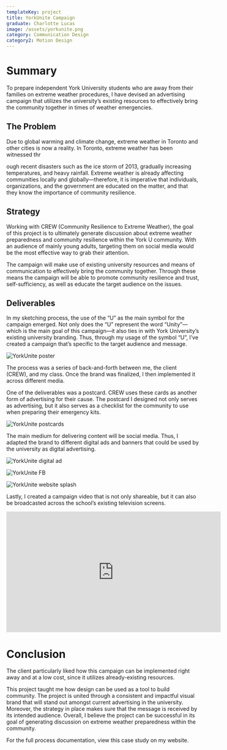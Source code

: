 ```yaml
---
templateKey: project
title: YorkUnite Campaign
graduate: Charlotte Lucas
image: /assets/yorkunite.png
category: Communication Design
category2: Motion Design
---
```

# Summary

To prepare independent York University students who are away from their families on extreme weather procedures, I have devised an advertising campaign that utilizes the university’s existing resources to effectively bring the community together in times of weather emergencies.

## The Problem

Due to global warming and climate change, extreme weather in Toronto and other cities is now a reality. In Toronto, extreme weather has been witnessed thr

ough recent disasters such as the ice storm of 2013, gradually increasing temperatures, and heavy rainfall. Extreme weather is already affecting communities locally and globally—therefore, it is imperative that individuals, organizations, and the government are educated on the matter, and that they know the importance of community resilience.

## Strategy

Working with CREW (Community Resilience to Extreme Weather), the goal of this project is to ultimately generate discussion about extreme weather preparedness and community resilience within the York U community. With an audience of mainly young adults, targeting them on social media would be the most effective way to grab their attention.

The campaign will make use of existing university resources and means of communication to effectively bring the community together. Through these means the campaign will be able to promote community resilience and trust, self-sufficiency, as well as educate the target audience on the issues.

## Deliverables

In my sketching process, the use of the “U” as the main symbol for the campaign emerged. Not only does the “U” represent the word “Unity”—which is the main goal of this campaign—it also ties in with York University’s existing university branding. Thus, through my usage of the symbol “U”, I’ve created a campaign that’s specific to the target audience and message.

![YorkUnite poster](/assets/yunite_poster.png)

The process was a series of back-and-forth between me, the client (CREW), and my class. Once the brand was finalized, I then implemented it across different media.

One of the deliverables was a postcard. CREW uses these cards as another form of advertising for their cause. The postcard I designed not only serves as advertising, but it also serves as a checklist for the community to use when preparing their emergency kits.

![YorkUnite postcards](/assets/postcards.jpg)

The main medium for delivering content will be social media. Thus, I adapted the brand to different digital ads and banners that could be used by the university as digital advertising.

![YorkUnite digital ad](/assets/york_page_mockup_mock.jpg)

![YorkUnite FB](/assets/fbdigitalads_mockup.jpg)

![YorkUnite website splash](/assets/yorkunite_website.jpg)

Lastly, I created a campaign video that is not only shareable, but it can also be broadcasted across the school’s existing television screens.

<iframe width="560" height="315" src=https://www.youtube.com/embed/jRBvYFA4ooc?rel=0&amp;showinfo=0 frameborder="0" allow="autoplay; encrypted-media" allowfullscreen></iframe>

# Conclusion

The client particularly liked how this campaign can be implemented right away and at a low cost, since it utilizes already-existing resources.

This project taught me how design can be used as a tool to build community. The project is united through a consistent and impactful visual brand that will stand out amongst current advertising in the university. Moreover, the strategy in place makes sure that the message is received by its intended audience. Overall, I believe the project can be successful in its goal of generating discussion on extreme weather preparedness within the community. 

For the full process documentation, view this case study on my website.
